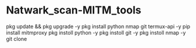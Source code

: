 # Natwark_scan-MITM_tools


pkg update && pkg upgrade -y
pkg install python nmap git termux-api -y
pip install mitmproxy
pkg instoll python -y 
pkg instoll git -y 
pkg instoll nmap -y
git clone 
